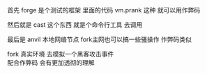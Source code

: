  

首先  forge 是个测试的框架  里面的代码  vm.prank 这种  就可以用作弊码 

然后就是  cast  这个东西 就是个命令行工具  去调用  

最后是  anvil  本地网络节点  fork主网也可以搞一些骚操作  作弊码类似 


fork  真实环境  去模拟一个黑客攻击事件  
配合作弊码  会有更加透彻的理解 
